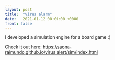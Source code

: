 ```yaml
---
layout: post
title:  "Virus alarm"
date:   2021-01-12 00:00:00 +0000
front: false
---
```

I developed a simulation engine for a board game :) 



Check it out here: https://saona-raimundo.github.io/virus_alert/sim/index.html
